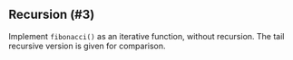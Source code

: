 ## Recursion (#3)

Implement `fibonacci()` as an iterative function, without recursion. The
tail recursive version is given for comparison.